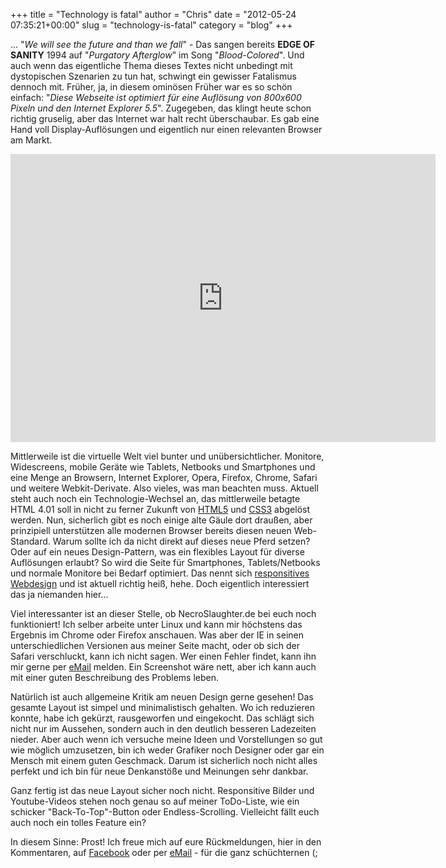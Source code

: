 +++
title = "Technology is fatal"
author = "Chris"
date = "2012-05-24 07:35:21+00:00"
slug = "technology-is-fatal"
category = "blog"
+++

... "_We will see the future and than we fall_" - Das sangen bereits **EDGE OF SANITY** 1994 auf "_Purgatory Afterglow_" im Song "_Blood-Colored_". Und auch wenn das eigentliche Thema dieses Textes nicht unbedingt mit dystopischen Szenarien zu tun hat, schwingt ein gewisser Fatalismus dennoch mit. Früher, ja, in diesem ominösen Früher war es so schön einfach: "_Diese Webseite ist optimiert für eine Auflösung von 800x600 Pixeln und den Internet Explorer 5.5_". Zugegeben, das klingt heute schon richtig gruselig, aber das Internet war halt recht überschaubar. Es gab eine Hand voll Display-Auflösungen und eigentlich nur einen relevanten Browser am Markt.

<iframe width="680" height="461" src="http://www.youtube.com/embed/hmJOpQOWPmk" frameborder="0" allowfullscreen></iframe>

Mittlerweile ist die virtuelle Welt viel bunter und unübersichtlicher. Monitore, Widescreens, mobile Geräte wie Tablets, Netbooks und Smartphones und eine Menge an Browsern, Internet Explorer, Opera, Firefox, Chrome, Safari und weitere Webkit-Derivate. Also vieles, was man beachten muss. Aktuell steht auch noch ein Technologie-Wechsel an, das mittlerweile betagte HTML 4.01 soll in nicht zu ferner Zukunft von <a href="http://de.wikipedia.org/wiki/HTML5">HTML5</a> und <a href="http://de.wikipedia.org/wiki/Cascading_Style_Sheets">CSS3</a> abgelöst werden. Nun, sicherlich gibt es noch einige alte Gäule dort draußen, aber prinzipiell unterstützen alle modernen Browser bereits diesen neuen Web-Standard. Warum sollte ich da nicht direkt auf dieses neue Pferd setzen? Oder auf ein neues Design-Pattern, was ein flexibles Layout für diverse Auflösungen erlaubt? So wird die Seite für Smartphones, Tablets/Netbooks und normale Monitore bei Bedarf optimiert. Das nennt sich <a href="http://de.wikipedia.org/wiki/Responsive_Design">responsitives Webdesign</a> und ist aktuell richtig heiß, hehe. Doch eigentlich interessiert das ja niemanden hier...

Viel interessanter ist an dieser Stelle, ob NecroSlaughter.de bei euch noch funktioniert! Ich selber arbeite unter Linux und kann mir höchstens das Ergebnis im Chrome oder Firefox anschauen. Was aber der IE in seinen unterschiedlichen Versionen aus meiner Seite macht, oder ob sich der Safari verschluckt, kann ich nicht sagen. Wer einen Fehler findet, kann ihn mir gerne per <a href="mailto:necroslaughter@arcor.de">eMail</a> melden. Ein Screenshot wäre nett, aber ich kann auch mit einer guten Beschreibung des Problems leben.

Natürlich ist auch allgemeine Kritik am neuen Design gerne gesehen! Das gesamte Layout ist simpel und minimalistisch gehalten. Wo ich reduzieren konnte, habe ich gekürzt, rausgeworfen und eingekocht. Das schlägt sich nicht nur im Aussehen, sondern auch in den deutlich besseren Ladezeiten nieder. Aber auch wenn ich versuche meine Ideen und Vorstellungen so gut wie möglich umzusetzen, bin ich weder Grafiker noch Designer oder gar ein Mensch mit einem guten Geschmack. Darum ist sicherlich noch nicht alles perfekt und ich bin für neue Denkanstöße und Meinungen sehr dankbar. 

Ganz fertig ist das neue Layout sicher noch nicht. Responsitive Bilder und Youtube-Videos stehen noch genau so auf meiner ToDo-Liste, wie ein schicker "Back-To-Top"-Button oder Endless-Scrolling. Vielleicht fällt euch auch noch ein tolles Feature ein?

In diesem Sinne: Prost! Ich freue mich auf eure Rückmeldungen, hier in den Kommentaren, auf <a href="https://www.facebook.com/Necroslaughter.de?ref=ts">Facebook</a> oder per <a href="mailto:necroslaughter@arcor.de">eMail</a> - für die ganz schüchternen (;

